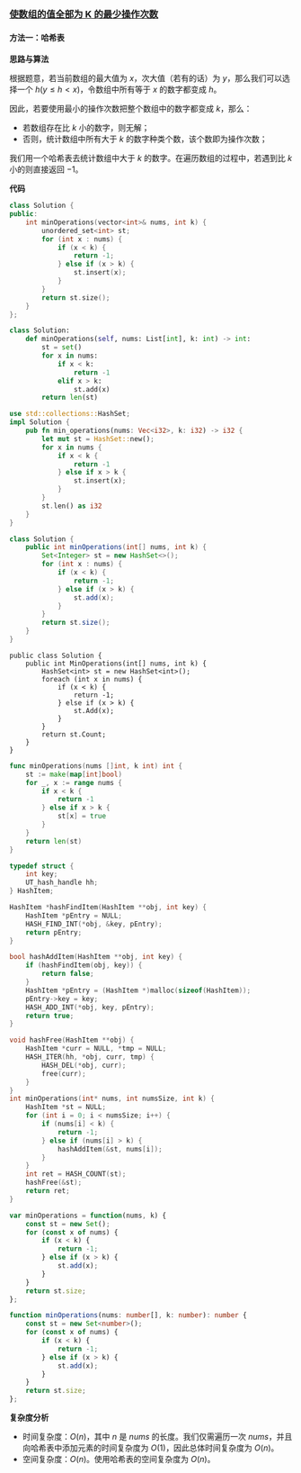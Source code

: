 ### [使数组的值全部为 K 的最少操作次数](https://leetcode.cn/problems/minimum-operations-to-make-array-values-equal-to-k/solutions/3636172/shi-shu-zu-de-zhi-quan-bu-wei-k-de-zui-s-bhcw/)

#### 方法一：哈希表

**思路与算法**

根据题意，若当前数组的最大值为 $x$，次大值（若有的话）为 $y$，那么我们可以选择一个 $h(y \le h < x)$，令数组中所有等于 $x$ 的数字都变成 $h$。

因此，若要使用最小的操作次数把整个数组中的数字都变成 $k$，那么：

- 若数组存在比 $k$ 小的数字，则无解；
- 否则，统计数组中所有大于 $k$ 的数字种类个数，该个数即为操作次数；

我们用一个哈希表去统计数组中大于 $k$ 的数字。在遍历数组的过程中，若遇到比 $k$ 小的则直接返回 $-1$。

**代码**

```C++
class Solution {
public:
    int minOperations(vector<int>& nums, int k) {
        unordered_set<int> st;
        for (int x : nums) {
            if (x < k) {
                return -1;
            } else if (x > k) {
                st.insert(x);
            }
        }
        return st.size();
    }
};
```

```Python
class Solution:
    def minOperations(self, nums: List[int], k: int) -> int:
        st = set()
        for x in nums:
            if x < k:
                return -1
            elif x > k:
                st.add(x)
        return len(st)
```

```Rust
use std::collections::HashSet;
impl Solution {
    pub fn min_operations(nums: Vec<i32>, k: i32) -> i32 {
        let mut st = HashSet::new();
        for x in nums {
            if x < k {
                return -1
            } else if x > k {
                st.insert(x);
            }
        }
        st.len() as i32
    }
}
```

```Java
class Solution {
    public int minOperations(int[] nums, int k) {
        Set<Integer> st = new HashSet<>();
        for (int x : nums) {
            if (x < k) {
                return -1;
            } else if (x > k) {
                st.add(x);
            }
        }
        return st.size();
    }
}
```

```CSharp
public class Solution {
    public int MinOperations(int[] nums, int k) {
        HashSet<int> st = new HashSet<int>();
        foreach (int x in nums) {
            if (x < k) {
                return -1;
            } else if (x > k) {
                st.Add(x);
            }
        }
        return st.Count;
    }
}
```

```Go
func minOperations(nums []int, k int) int {
    st := make(map[int]bool)
    for _, x := range nums {
        if x < k {
            return -1
        } else if x > k {
            st[x] = true
        }
    }
    return len(st)
}
```

```C
typedef struct {
    int key;
    UT_hash_handle hh;
} HashItem;

HashItem *hashFindItem(HashItem **obj, int key) {
    HashItem *pEntry = NULL;
    HASH_FIND_INT(*obj, &key, pEntry);
    return pEntry;
}

bool hashAddItem(HashItem **obj, int key) {
    if (hashFindItem(obj, key)) {
        return false;
    }
    HashItem *pEntry = (HashItem *)malloc(sizeof(HashItem));
    pEntry->key = key;
    HASH_ADD_INT(*obj, key, pEntry);
    return true;
}

void hashFree(HashItem **obj) {
    HashItem *curr = NULL, *tmp = NULL;
    HASH_ITER(hh, *obj, curr, tmp) {
        HASH_DEL(*obj, curr);  
        free(curr);
    }
}
int minOperations(int* nums, int numsSize, int k) {
    HashItem *st = NULL;
    for (int i = 0; i < numsSize; i++) {
        if (nums[i] < k) {
            return -1;
        } else if (nums[i] > k) {
            hashAddItem(&st, nums[i]);
        }
    }
    int ret = HASH_COUNT(st);
    hashFree(&st);
    return ret;
}

```

```JavaScript
var minOperations = function(nums, k) {
    const st = new Set();
    for (const x of nums) {
        if (x < k) {
            return -1;
        } else if (x > k) {
            st.add(x);
        }
    }
    return st.size;
};
```

```TypeScript
function minOperations(nums: number[], k: number): number {
    const st = new Set<number>();
    for (const x of nums) {
        if (x < k) {
            return -1;
        } else if (x > k) {
            st.add(x);
        }
    }
    return st.size;
};
```

**复杂度分析**

- 时间复杂度：$O(n)$，其中 $n$ 是 $nums$ 的长度。我们仅需遍历一次 $nums$，并且向哈希表中添加元素的时间复杂度为 $O(1)$，因此总体时间复杂度为 $O(n)$。
- 空间复杂度：$O(n)$。使用哈希表的空间复杂度为 $O(n)$。
